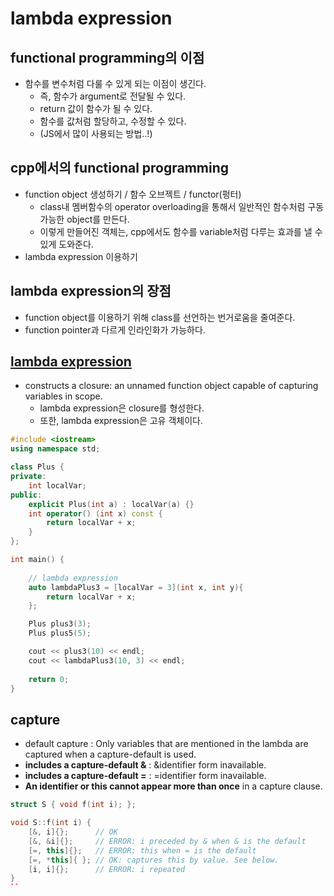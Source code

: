 # lambda expression

## functional programming의 이점
  - 함수를 변수처럼 다룰 수 있게 되는 이점이 생긴다.
    - 즉, 함수가 argument로 전달될 수 있다.
    - return 값이 함수가 될 수 있다.
    - 함수를 값처럼 할당하고, 수정할 수 있다.
    - (JS에서 많이 사용되는 방법..!)
    
## cpp에서의 functional programming
  - function object 생성하기 / 함수 오브젝트 / functor(펑터)
    - class내 멤버함수의 operator overloading을 통해서 일반적인 함수처럼 구동가능한 object를 만든다.
    - 이렇게 만들어진 객체는, cpp에서도 함수를 variable처럼 다루는 효과를 낼 수 있게 도와준다.
  - lambda expression 이용하기
  
## lambda expression의 장점
  - function object를 이용하기 위해 class를 선언하는 번거로움을 줄여준다.
  - function pointer과 다르게 인라인화가 가능하다.
  
## [lambda expression](https://docs.microsoft.com/ko-kr/cpp/cpp/lambda-expressions-in-cpp?view=msvc-160)
  - constructs a closure: an unnamed function object capable of capturing variables in scope.
    - lambda expression은 closure를 형성한다.
    - 또한, lambda expression은 고유 객체이다.
    
```cpp
#include <iostream>
using namespace std;

class Plus {
private:
	int localVar;
public:
	explicit Plus(int a) : localVar(a) {}
	int operator() (int x) const {
		return localVar + x;
	}
};

int main() {
  
	// lambda expression
	auto lambdaPlus3 = [localVar = 3](int x, int y){
		return localVar + x;
	};

	Plus plus3(3);
	Plus plus5(5);

	cout << plus3(10) << endl;
	cout << lambdaPlus3(10, 3) << endl;
	
	return 0;
}
```

## capture
  - default capture : Only variables that are mentioned in the lambda are captured when a capture-default is used.
  - **includes a capture-default &** : &identifier form inavailable.
  - **includes a capture-default =** : =identifier form inavailable.
  - **An identifier or this cannot appear more than once** in a capture clause.
  
```cpp
struct S { void f(int i); };

void S::f(int i) {
    [&, i]{};      // OK
    [&, &i]{};     // ERROR: i preceded by & when & is the default
    [=, this]{};   // ERROR: this when = is the default
    [=, *this]{ }; // OK: captures this by value. See below.
    [i, i]{};      // ERROR: i repeated
}
``
